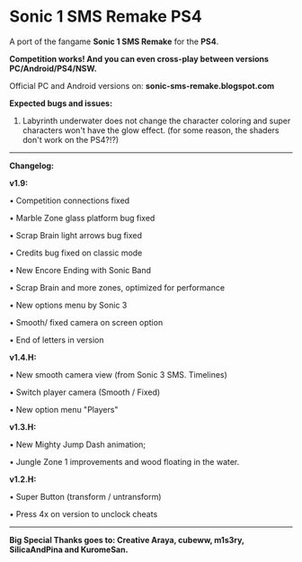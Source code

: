 # Sonic 1 SMS Remake PS4

A port of the fangame **Sonic 1 SMS Remake** for the **PS4**.

**Competition works! And you can even cross-play between versions PC/Android/PS4/NSW.**

Official PC and Android versions on: **sonic-sms-remake.blogspot.com**

**Expected bugs and issues:**

1. Labyrinth underwater does not change the character coloring and super characters won't have the glow effect. (for some reason, the shaders don't work on the PS4?!?)

--------------------

**Changelog:**


**v1.9:**

• Competition connections fixed

• Marble Zone glass platform bug fixed

• Scrap Brain light arrows bug fixed

• Credits bug fixed on classic mode

• New Encore Ending with Sonic Band

• Scrap Brain and more zones, optimized for performance

• New options menu by Sonic 3

• Smooth/ fixed camera on screen option

• End of letters in version


**v1.4.H:**

• New smooth camera view (from Sonic 3 SMS. Timelines)

• Switch player camera (Smooth / Fixed)

• New option menu "Players"


**v1.3.H:**

• New Mighty Jump Dash animation;

• Jungle Zone 1 improvements and wood floating in the water.


**v1.2.H:**

• Super Button (transform / untransform)

• Press 4x on version to unclock cheats

------------------------

**Big Special Thanks goes to: Creative Araya, cubeww, m1s3ry, SilicaAndPina and KuromeSan.**
